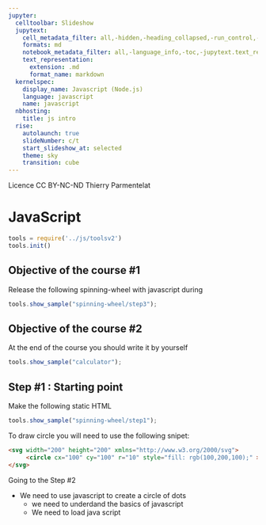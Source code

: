 ```yaml
---
jupyter:
  celltoolbar: Slideshow
  jupytext:
    cell_metadata_filter: all,-hidden,-heading_collapsed,-run_control,-trusted
    formats: md
    notebook_metadata_filter: all,-language_info,-toc,-jupytext.text_representation.jupytext_version,-jupytext.text_representation.format_version
    text_representation:
      extension: .md
      format_name: markdown
  kernelspec:
    display_name: Javascript (Node.js)
    language: javascript
    name: javascript
  nbhosting:
    title: js intro
  rise:
    autolaunch: true
    slideNumber: c/t
    start_slideshow_at: selected
    theme: sky
    transition: cube
---
```


<div class="licence">
<span>Licence CC BY-NC-ND</span>
<span>Thierry Parmentelat</span>
</div>

<!-- #region slideshow={"slide_type": ""} -->
# JavaScript
<!-- #endregion -->

```javascript
tools = require('../js/toolsv2')
tools.init()
```

<!-- #region slideshow={"slide_type": "slide"} -->
## Objective of the course #1

Release the following spinning-wheel with javascript during
<!-- #endregion -->

```javascript
tools.show_sample("spinning-wheel/step3");
```

<!-- #region slideshow={"slide_type": "slide"} -->
## Objective of the course #2

At the end of the course you should write it by yourself
<!-- #endregion -->

```javascript
tools.show_sample("calculator");
```

<!-- #region slideshow={"slide_type": "slide"} -->
## Step #1 : Starting point

Make the following static HTML
<!-- #endregion -->

```javascript
tools.show_sample("spinning-wheel/step1");
```

<!-- #region slideshow={"slide_type": "slide"} -->
To draw circle you will need to use the following snipet:

```html
<svg width="200" height="200" xmlns="http://www.w3.org/2000/svg">
     <circle cx="100" cy="100" r="10" style="fill: rgb(100,200,100);" ></circle>
</svg>
```
<!-- #endregion -->

<!-- #region slideshow={"slide_type": "slide"} -->
Going to the Step #2

 * We need to use javascript to create a circle of dots
   * we need to underdand the basics of javascript
   * We need to load java script

<!-- #endregion -->
